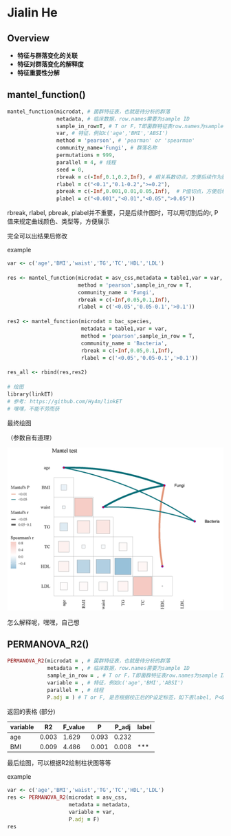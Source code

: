 # Jialin He

## Overview

- **特征与群落变化的关联**
- **特征对群落变化的解释度**
- **特征重要性分解**

## mantel_function()

```ruby
mantel_function(microdat, # 菌群特征表，也就是待分析的群落
                metadata, # 临床数据，row.names需要为sample ID
                sample_in_row=T, # T or F，T即菌群特征表row.names为sample ID
                var, # 特征，例如c('age','BMI','ABSI')
                method = 'pearson', # 'pearman' or 'spearman'
                community_name='Fungi', # 群落名称
                permutations = 999,
                parallel = 4, # 线程
                seed = 0,
                rbreak = c(-Inf,0.1,0.2,Inf), # 相关系数切点，方便后续作为图形的legend
                rlabel = c("<0.1","0.1-0.2",">=0.2"),
                pbreak = c(-Inf,0.001,0.01,0.05,Inf),  # P值切点，方便后续作为图形的legend
                plabel = c("<0.001","<0.01","<0.05",">0.05"))
```

rbreak, rlabel, pbreak, plabel并不重要，只是后续作图时，可以用切割后的r, P值来规定曲线颜色、类型等，方便展示

完全可以出结果后修改

example

```ruby
var <- c('age','BMI','waist','TG','TC','HDL','LDL')

res <- mantel_function(microdat = asv_css,metadata = table1,var = var,
                       method = 'pearson',sample_in_row = T,
                       community_name = 'Fungi',
                       rbreak = c(-Inf,0.05,0.1,Inf),
                       rlabel = c('<0.05','0.05-0.1','>0.1'))

res2 <- mantel_function(microdat = bac_species,
                        metadata = table1,var = var,
                        method = 'pearson',sample_in_row = T,
                        community_name = 'Bacteria',
                        rbreak = c(-Inf,0.05,0.1,Inf),
                        rlabel = c('<0.05','0.05-0.1','>0.1'))

res_all <- rbind(res,res2)

# 绘图
library(linkET)
# 参考: https://github.com/Hy4m/linkET
# 嘿嘿，不能不劳而获

```

最终绘图

（参数自有道理）

![Mantel_test](https://github.com/JialinHe0o0/Microbiome/blob/main/plot/Mantel_test.png)

怎么解释呢，嘿嘿，自己想

## PERMANOVA_R2()

```ruby
PERMANOVA_R2(microdat = , # 菌群特征表，也就是待分析的群落
             metadata = , # 临床数据，row.names需要为sample ID
             sample_in_row = , # T or F，T即菌群特征表row.names为sample ID
             variable = , # 特征，例如c('age','BMI','ABSI')
             parallel = , # 线程
             P.adj = ) # T or F, 是否根据校正后的P设定标签，如下表label, P<0.001 '***', P<0.01 '**', P<0.05 '*', 是否根据校正后的P判断label

```
返回的表格 (部分)

|variable|R2|F_value|P|P_adj|label|
|---|---|---|---|---|---|
|age|0.003|1.629|0.093|0.232||
|BMI|0.009|4.486|0.001|0.008|***|

最后绘图，可以根据R2绘制柱状图等等

example

```ruby
var <- c('age','BMI','waist','TG','TC','HDL','LDL')
res <- PERMANOVA_R2(microdat = asv_css,
                    metadata = metadata,
                    variable = var,
                    P.adj = F)
res
```




